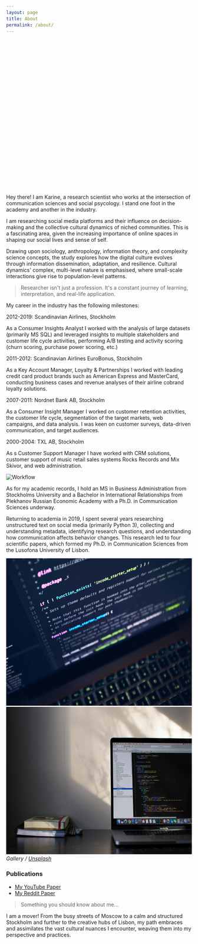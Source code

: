 ```yaml
---
layout: page
title: About
permalink: /about/
---
```


<div style="background-image: url('/images/03.jpg'); background-size: cover; background-position: center bottom; height: 400px; margin-bottom: 20px;">

</div>

Hey there! I am Karine, a research scientist who works at the intersection of communication sciences and social psycology. I stand one foot in the academy and another in the industry.


I am researching social media platforms and their influence on decision-making and the collective cultural dynamics of niched communities. This is a fascinating area, given the increasing importance of online spaces in shaping our social lives and sense of self. 

Drawing upon sociology, anthropology, information theory, and complexity science concepts, the study explores how the digital culture evolves through information dissemination, adaptation, and resilience. Cultural dynamics' complex, multi-level nature is emphasised, where small-scale interactions give rise to population-level patterns. 


> Researcher isn't just a profession. It's a constant journey of learning, interpretation, and real-life application.

My career in the industry has the following milestones:

2012-2019: Scandinavian Airlines, Stockholm
<div></div>
As a Consumer Insights Analyst
I worked with the analysis of large datasets (primarily MS SQL) and leveraged insights to multiple stakeholders and customer life cycle activities, performing A/B testing and activity scoring (churn scoring, purchase power scoring, etc.)

2011-2012: Scandinavian Airlines EuroBonus, Stockholm
<div></div>
As a Key Account Manager, Loyalty & Partnerships
I worked with leading credit card product brands such as American Express and MasterCard, conducting business cases and revenue analyses of their airline cobrand loyalty solutions.

2007-2011: Nordnet Bank AB, Stockholm
<div></div>
As a Consumer Insight Manager
I worked on customer retention activities, the customer life cycle, segmentation of the target markets, web campaigns, and data analysis. I was keen on customer surveys, data-driven communication, and target audiences.

2000-2004: TXL AB, Stockholm
<div></div>
As s Customer Support Manager
I have worked with CRM solutions, customer support of music retail sales systems Rocks Records and Mix Skivor, and web administration.

![Workflow]({{site.baseurl}}/images/09-1.jpeg)

As for my academic records, I hold an MS in Business Administration from Stockholms University and a Bachelor in International Relationships from Plekhanov Russian Economic Academy with a Ph.D. in Communication Sciences underway.

Returning to academia in 2019, I spent several years researching unstructured text on social media (primarily Python 3), collecting and understanding metadata, identifying research questions, and understanding how communication affects behavior changes. This research led to four scientific papers, which formed my Ph.D. in Communication Sciences from the Lusofona University of Lisbon. 

<div class="gallery-box">
  <div class="gallery">
    <img src="/images/09-2.jpg" style="height: 400px; width: auto;">
    <img src="/images/09-3.jpg" style="height: 400px; width: auto;">
  </div>
  <em>Gallery / <a href="https://unsplash.com/" target="_blank">Unsplash</a></em>
  <div class="publications">
    <h3>Publications</h3>
    <ul>
      <li><a href="https://journals.sagepub.com/doi/full/10.1177/20563051221084958" target="_blank">My YouTube Paper</a></li>
      <li><a href="https://firstmonday.org/ojs/index.php/fm/article/view/12725/10744" target="_blank">My Reddit Paper</a></li>
      <!-- Add more publications as needed -->
    </ul>
  </div>
</div>


> Something you should know about me...

I am a mover! From the busy streets of Moscow to a calm and structured Stockholm and further to the creative hubs of Lisbon, my path embraces and assimilates the vast cultural nuances I encounter, weaving them into my perspective and practices.  




